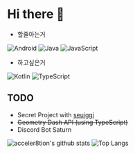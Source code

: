 # Hi there 👋

- 할줄아는거

![Android](https://img.shields.io/badge/-Android-00c717?style=for-the-badge&logo=android&logoColor=fff)
![Java](https://img.shields.io/badge/-Java-9e3f00?style=for-the-badge&logo=java&logoColor=fff)
![JavaScript](https://img.shields.io/badge/-JavaScript-dddd00?style=for-the-badge&logo=javascript&logoColor=fff)  <br>

- 하고싶은거

![Kotlin](https://img.shields.io/badge/-Kotlin-f2850b?style=for-the-badge&logo=kotlin&logoColor=fff)
![TypeScript](https://img.shields.io/badge/-TypeScript-007396?style=for-the-badge&logo=typescript&logoColor=fff)  <br>


## TODO

- Secret Project with [seuiggi](https://github.com/seuiggi)
- ~~Geometry Dash API (using TypeScript)~~
- Discord Bot Saturn

![acceler8tion's github stats](https://github-readme-stats.vercel.app/api?username=acceler8tion&theme=tokyonight)
![Top Langs](https://github-readme-stats.vercel.app/api/top-langs/?username=acceler8tion&theme=tokyonight)
